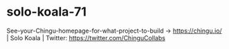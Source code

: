 # solo-koala-71
See-your-Chingu-homepage-for-what-project-to-build -> https://chingu.io/ | Solo Koala | Twitter: https://twitter.com/ChinguCollabs
